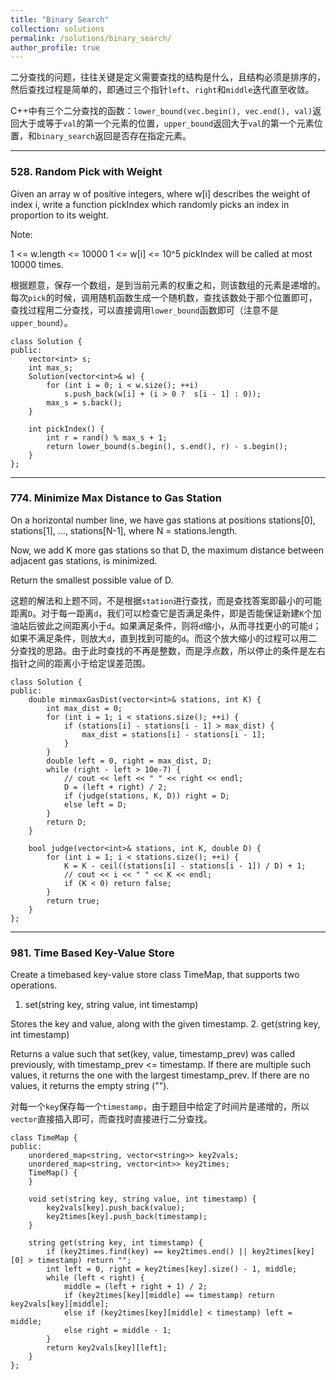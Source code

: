 ```yaml
---
title: "Binary Search"
collection: solutions
permalink: /solutions/binary_search/
author_profile: true
---
```


二分查找的问题，往往关键是定义需要查找的结构是什么，且结构必须是排序的，然后查找过程是简单的，即通过三个指针`left`、`right`和`middle`迭代直至收敛。

C++中有三个二分查找的函数：`lower_bound(vec.begin(), vec.end(), val)`返回大于或等于`val`的第一个元素的位置，`upper_bound`返回大于`val`的第一个元素位置，和`binary_search`返回是否存在指定元素。

---
### 528. Random Pick with Weight

Given an array w of positive integers, where w[i] describes the weight of index i, write a function pickIndex which randomly picks an index in proportion to its weight.

Note:

1 <= w.length <= 10000
1 <= w[i] <= 10^5
pickIndex will be called at most 10000 times.

根据题意，保存一个数组，是到当前元素的权重之和，则该数组的元素是递增的。每次`pick`的时候，调用随机函数生成一个随机数，查找该数处于那个位置即可，查找过程用二分查找，可以直接调用`lower_bound`函数即可（注意不是`upper_bound`）。

```
class Solution {
public:
    vector<int> s;
    int max_s;
    Solution(vector<int>& w) {
        for (int i = 0; i < w.size(); ++i)
            s.push_back(w[i] + (i > 0 ?  s[i - 1] : 0));
        max_s = s.back();
    }
    
    int pickIndex() {
        int r = rand() % max_s + 1;
        return lower_bound(s.begin(), s.end(), r) - s.begin();
    }
};
```

---
### 774. Minimize Max Distance to Gas Station
On a horizontal number line, we have gas stations at positions stations[0], stations[1], ..., stations[N-1], where N = stations.length.

Now, we add K more gas stations so that D, the maximum distance between adjacent gas stations, is minimized.

Return the smallest possible value of D.

这题的解法和上题不同，不是根据`station`进行查找，而是查找答案即最小的可能距离`D`。对于每一距离`d`，我们可以检查它是否满足条件，即是否能保证新建`K`个加油站后彼此之间距离小于`d`。如果满足条件，则将`d`缩小，从而寻找更小的可能`d`；如果不满足条件，则放大`d`，直到找到可能的`d`。而这个放大缩小的过程可以用二分查找的思路。由于此时查找的不再是整数，而是浮点数，所以停止的条件是左右指针之间的距离小于给定误差范围。

```
class Solution {
public:
    double minmaxGasDist(vector<int>& stations, int K) {
        int max_dist = 0;
        for (int i = 1; i < stations.size(); ++i) {
            if (stations[i] - stations[i - 1] > max_dist) {
                max_dist = stations[i] - stations[i - 1];
            }
        }
        double left = 0, right = max_dist, D;
        while (right - left > 10e-7) {
            // cout << left << " " << right << endl;
            D = (left + right) / 2;
            if (judge(stations, K, D)) right = D;
            else left = D;
        }
        return D;
    }

    bool judge(vector<int>& stations, int K, double D) {
        for (int i = 1; i < stations.size(); ++i) {
            K = K - ceil((stations[i] - stations[i - 1]) / D) + 1;
            // cout << i << " " << K << endl;
            if (K < 0) return false;
        }
        return true;
    }
};
```

---
### 981. Time Based Key-Value Store
Create a timebased key-value store class TimeMap, that supports two operations.

1. set(string key, string value, int timestamp)

Stores the key and value, along with the given timestamp.
2. get(string key, int timestamp)

Returns a value such that set(key, value, timestamp_prev) was called previously, with timestamp_prev <= timestamp.
If there are multiple such values, it returns the one with the largest timestamp_prev.
If there are no values, it returns the empty string ("").

对每一个`key`保存每一个`timestamp`，由于题目中给定了时间片是递增的，所以`vector`直接插入即可，而查找时直接进行二分查找。

```
class TimeMap {
public:
    unordered_map<string, vector<string>> key2vals;
    unordered_map<string, vector<int>> key2times;
    TimeMap() {    
    }
    
    void set(string key, string value, int timestamp) {
        key2vals[key].push_back(value);
        key2times[key].push_back(timestamp);
    }
    
    string get(string key, int timestamp) {
        if (key2times.find(key) == key2times.end() || key2times[key][0] > timestamp) return "";
        int left = 0, right = key2times[key].size() - 1, middle;
        while (left < right) {
            middle = (left + right + 1) / 2;
            if (key2times[key][middle] == timestamp) return key2vals[key][middle];
            else if (key2times[key][middle] < timestamp) left = middle;
            else right = middle - 1;
        }
        return key2vals[key][left];
    }
};
```